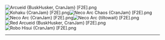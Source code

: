 ![Arcueid {BuskHusker, CranJam} [F2E].png](https://raw.githubusercontent.com/Klokinator/FE-Repo/main/Portrait%20Repository/Non-FE%20Properties/Melty%20Blood/Arcueid%20%7BBuskHusker,%20CranJam%7D%20%5BF2E%5D.png "Arcueid {BuskHusker, CranJam} [F2E].png")![Kohaku {CranJam} [F2E].png](https://raw.githubusercontent.com/Klokinator/FE-Repo/main/Portrait%20Repository/Non-FE%20Properties/Melty%20Blood/Kohaku%20%7BCranJam%7D%20%5BF2E%5D.png "Kohaku {CranJam} [F2E].png")![Neco Arc Chaos {CranJam} [F2E].png](https://raw.githubusercontent.com/Klokinator/FE-Repo/main/Portrait%20Repository/Non-FE%20Properties/Melty%20Blood/Neco%20Arc%20Chaos%20%7BCranJam%7D%20%5BF2E%5D.png "Neco Arc Chaos {CranJam} [F2E].png")![Neco Arc {CranJam} [F2E].png](https://raw.githubusercontent.com/Klokinator/FE-Repo/main/Portrait%20Repository/Non-FE%20Properties/Melty%20Blood/Neco%20Arc%20%7BCranJam%7D%20%5BF2E%5D.png "Neco Arc {CranJam} [F2E].png")![Neco Arc {tiltowait} [F2E].png](https://raw.githubusercontent.com/Klokinator/FE-Repo/main/Portrait%20Repository/Non-FE%20Properties/Melty%20Blood/Neco%20Arc%20%7Btiltowait%7D%20%5BF2E%5D.png "Neco Arc {tiltowait} [F2E].png")![Red Arcueid {BuskHusker, CranJam} [F2E].png](https://raw.githubusercontent.com/Klokinator/FE-Repo/main/Portrait%20Repository/Non-FE%20Properties/Melty%20Blood/Red%20Arcueid%20%7BBuskHusker,%20CranJam%7D%20%5BF2E%5D.png "Red Arcueid {BuskHusker, CranJam} [F2E].png")![Robo Hisui {CranJam} [F2E].png](https://raw.githubusercontent.com/Klokinator/FE-Repo/main/Portrait%20Repository/Non-FE%20Properties/Melty%20Blood/Robo%20Hisui%20%7BCranJam%7D%20%5BF2E%5D.png "Robo Hisui {CranJam} [F2E].png")



----

